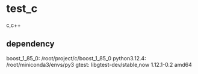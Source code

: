 # test_c

c,c++

##  dependency

boost_1_85_0: /root/project/c/boost_1_85_0
python3.12.4: /root/miniconda3/envs/py3
gtest: libgtest-dev/stable,now 1.12.1-0.2 amd64
